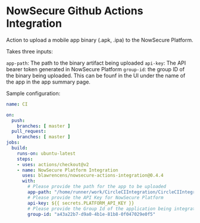 # NowSecure Github Actions Integration

Action to upload a mobile app binary (.apk, .ipa) to the NowSecure Platform.

Takes three inputs:

`app-path`: The path to the binary artifact being uploaded
`api-key`: The API bearer token generated in NowSecure Platform
`group-id`: the group ID of the binary being uploaded. This can be founf in the UI under the name of the app in the app summary page. 


Sample configuration:

```yaml
name: CI

on:
  push:
    branches: [ master ]
  pull_request:
    branches: [ master ]
jobs:
  build:
    runs-on: ubuntu-latest
    steps:
    - uses: actions/checkout@v2
    - name: NowSecure Platform Integration
      uses: blawrencens/nowsecure-actions-integration@0.4.4
      with:
        # Please provide the path for the app to be uploaded
        app-path: "/home/runner/work/CircleCIIntegration/CircleCIIntegration/anydo39.apk"
        # Please provide the API Key for NowSecure Platform
        api-key: ${{ secrets.PLATFORM_API_KEY }}
        # Please provide the Group Id of the application being integrated
        group-id: "a43a22b7-d9a0-4b1e-81b8-0f047029e0f5"
```